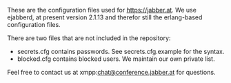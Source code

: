 These are the configuration files used for https://jabber.at. We use ejabberd,
at present version 2.1.13 and therefor still the erlang-based configuration
files.

There are two files that are not included in the repository:

* secrets.cfg contains passwords. See secrets.cfg.example for the syntax.
* blocked.cfg contains blocked users. We maintain our own private list.

Feel free to contact us at xmpp:chat@conference.jabber.at for questions.

